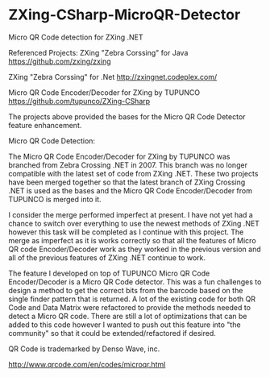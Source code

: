 # ZXing-CSharp-MicroQR-Detector
Micro QR Code detection for ZXing .NET

Referenced Projects:
ZXing "Zebra Corssing" for Java
https://github.com/zxing/zxing

ZXing "Zebra Corssing" for .Net
http://zxingnet.codeplex.com/

Micro QR Code Encoder/Decoder for ZXing by TUPUNCO
https://github.com/tupunco/ZXing-CSharp

The projects above provided the bases for the Micro QR Code Detector feature enhancement.

Micro QR Code Detection:

The Micro QR Code Encoder/Decoder for ZXing by TUPUNCO was branched from Zebra Crossing .NET in 2007.  This branch was no longer compatible with the latest set of code from ZXing .NET.  These two projects have been merged together so that the latest branch of ZXing Crossing .NET is used as the bases and the Micro QR Code Encoder/Decoder from TUPUNCO is merged into it.

I consider the merge performed imperfect at present.  I have not yet had a chance to switch over everything to use the newest methods of ZXing .NET however this task will be completed as I continue with this project.  The merge as imperfect as it is works correctly so that all the features of Micro QR code Encoder/Decoder work as they worked in the previous version and all of the previous features of ZXing .NET continue to work.

The feature I developed on top of TUPUNCO Micro QR Code Encoder/Decoder is a Micro QR Code detector.  This was a fun challenges to design a method to get the correct bits from the barcode based on the single finder pattern that is returned.  A lot of the existing code for both QR Code and Data Matrix were refactored to provide the methods needed to detect a Micro QR code.  There are still a lot of optimizations that can be added to this code however I wanted to push out this feature into "the community" so that it could be extended/refactored if desired.

QR Code is trademarked by Denso Wave, inc.

http://www.qrcode.com/en/codes/microqr.html

